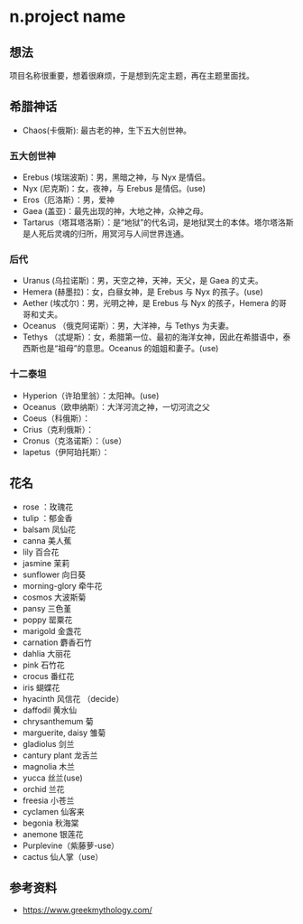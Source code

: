 # n.project name
## 想法
项目名称很重要，想着很麻烦，于是想到先定主题，再在主题里面找。

## 希腊神话
- Chaos(卡俄斯): 最古老的神，生下五大创世神。

### 五大创世神
- Erebus (埃瑞波斯)：男，黑暗之神，与 Nyx 是情侣。
- Nyx (尼克斯)：女，夜神，与 Erebus 是情侣。(use)
- Eros（厄洛斯）：男，爱神
- Gaea (盖亚)：最先出现的神，大地之神，众神之母。
- Tartarus（塔耳塔洛斯）：是“地狱”的代名词，是地狱冥土的本体。塔尔塔洛斯是人死后灵魂的归所，用冥河与人间世界连通。

### 后代
- Uranus (乌拉诺斯)：男，天空之神，天神，天父，是 Gaea 的丈夫。
- Hemera (赫墨拉)：女，白昼女神，是 Erebus 与 Nyx 的孩子。(use)
- Aether (埃忒尔)：男，光明之神，是 Erebus 与 Nyx 的孩子，Hemera 的哥哥和丈夫。
- Oceanus （俄克阿诺斯）：男，大洋神，与 Tethys 为夫妻。
- Tethys （忒堤斯）：女，希腊第一位、最初的海洋女神，因此在希腊语中，泰西斯也是“祖母”的意思。Oceanus 的姐姐和妻子。(use)

### 十二泰坦
- Hyperion（许珀里翁）：太阳神。(use)
- Oceanus（欧申纳斯）：大洋河流之神，一切河流之父
- Coeus（科俄斯）：
- Crius（克利俄斯）：
- Cronus（克洛诺斯）：（use）
- Iapetus（伊阿珀托斯）：

## 花名
- rose ：玫瑰花
- tulip ：郁金香
- balsam 凤仙花
- canna 美人蕉
- lily 百合花
- jasmine 茉莉
- sunflower 向日葵
- morning-glory 牵牛花
- cosmos 大波斯菊
- pansy 三色堇
- poppy 罂粟花
- marigold 金盏花
- carnation 麝香石竹
- dahlia 大丽花
- pink 石竹花
- crocus 番红花
- iris 蝴蝶花
- hyacinth 风信花 （decide）
- daffodil 黄水仙
- chrysanthemum 菊
- marguerite, daisy 雏菊
- gladiolus 剑兰
- cantury plant 龙舌兰
- magnolia 木兰
- yucca 丝兰(use)
- orchid 兰花
- freesia 小苍兰
- cyclamen 仙客来
- begonia 秋海棠
- anemone 银莲花
- Purplevine（紫藤萝-use）
- cactus 仙人掌（use）





## 参考资料
- https://www.greekmythology.com/